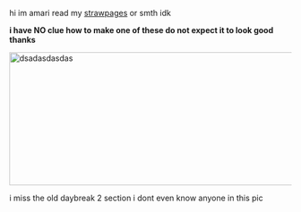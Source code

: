 hi im amari read my [strawpages](https://worstleon.straw.page/) or smth idk

**i have NO clue how to make one of these do not expect it to look good thanks**



<img width="706" height="238" alt="dsadasdasdas" src="https://github.com/user-attachments/assets/fbf03ed0-4757-4720-aa4d-c236f86df309" />

i miss the old daybreak 2 section i dont even know anyone in this pic
